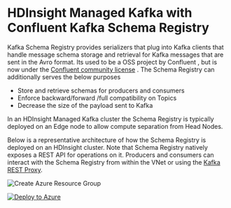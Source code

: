 # HDInsight Managed Kafka with Confluent Kafka Schema Registry
Kafka Schema Registry provides serializers that plug into Kafka clients that handle  message schema storage and retrieval for Kafka messages that are sent in the Avro format. Its used to be a  OSS project by Confluent , but is now under the [Confluent community license](https://www.confluent.io/blog/license-changes-confluent-platform/) . The Schema Registry can additionally serves the below purposes
 
 - Store and retrieve schemas for producers and consumers
 - Enforce backward/forward /full compatibility on Topics
 - Decrease the size of the payload sent to Kafka  

In an HDInsight Managed Kafka cluster the Schema Registry is typically deployed on an Edge node to allow compute separation from Head Nodes. 

Below is a representative architecture of how the Schema Registry is deployed on an HDInsight cluster. Note that Schema Registry natively exposes a REST API for operations on it.  Producers and consumers can interact with the Schema Registry from within the VNet or using the [Kafka REST Proxy](https://docs.microsoft.com/en-us/azure/hdinsight/kafka/rest-proxy). 

![Create Azure Resource Group](https://github.com/arnabganguly/Kafkaschemaregistry/blob/master/images/Pic1.png)

[![Deploy to Azure](https://aka.ms/deploytoazurebutton)](https://portal.azure.com/#create/Microsoft.Template/uri/https%3A%2F%2Fraw.githubusercontent.com%2Farnabganguly%2FKafkaschemaregistry%2Fmaster%2Fazuredeploy.json
)


<!--stackedit_data:
eyJoaXN0b3J5IjpbNDU5MjU0NTcxLC0xODU1NTgxNDYzLDE2Mz
U3MTM3NTUsLTk3MDYwOTE5NSwyMDIzMjk4MDczLC00NDA1ODM5
NjcsLTEyNjY3NzA1MjUsMTQ5MTUzNjYxLDY1NTgzMTk0OSw4NT
IzMDE0NTUsMjcwNTM5NjY5XX0=
-->